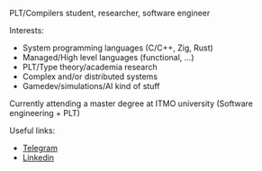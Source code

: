 PLT/Compilers student, researcher, software engineer

Interests:
- System programming languages (C/C++, Zig, Rust)
- Managed/High level languages (functional, ...)
- PLT/Type theory/academia research
- Complex and/or distributed systems
- Gamedev/simulations/AI kind of stuff

Currently attending a master degree at ITMO university (Software engineering + PLT)

Useful links:
* [Telegram](https://t.me/uberdever)
* [Linkedin](https://www.linkedin.com/in/maxim-orlovsky-448539250/)
